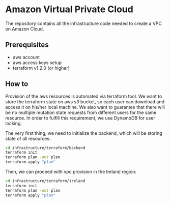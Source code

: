 # Amazon Virtual Private Cloud
The repository contains all the infrastructure code needed to create a VPC on Amazon Cloud.

## Prerequisites
- aws account
- aws access keys setup
- terraform v1.2.0 (or higher)

## How to
Provision of the aws resources is automated via terraform tool. We want to store the terraform state on aws s3 bucket,
so each user can download and access it on his/her local machine. We also want to guarantee that there will be no 
multiple mutation state requests from different users for the same resource. In order to fulfill this requirement,
we use DynamoDB for user locking.

The very first thing, we need to initialize the backend, which will be storing state of all resources:

```bash
cd infrastructure/terraform/backend
terraform init
terraform plan -out plan
terraform apply "plan"
```

Then, we can proceed with vpc provision in the Ireland region:

```bash
cd infrastructure/terraform/ireland
terraform init
terraform plan -out plan
terraform apply "plan"
```
